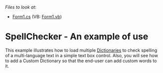 <!-- default file list -->
*Files to look at*:

* [Form1.cs](./CS/Form1.cs) (VB: [Form1.vb](./VB/Form1.vb))
<!-- default file list end -->
# SpellChecker - An example of use


<p>This example illustrates how to load multiple <a href="http://documentation.devexpress.com/#WindowsForms/CustomDocument8581"><u>Dictionaries</u></a> to check spelling of a multi-language text in a simple text box control. Also, you will see how to add a Custom Dictionary so that the end-user can add custom words to it. </p>

<br/>


